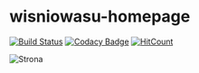 ﻿# wisniowasu-homepage

[![Build Status](https://travis-ci.com/fastfend/homepage-wisniowasu.svg?branch=master)](https://travis-ci.com/fastfend/homepage-wisniowasu)
[![Codacy Badge](https://api.codacy.com/project/badge/Grade/5444c22c4538422b92f7c4d5299048d9)](https://www.codacy.com/manual/fastfend/wisniowasu-homepage?utm_source=github.com&amp;utm_medium=referral&amp;utm_content=fastfend/wisniowasu-homepage&amp;utm_campaign=Badge_Grade)
[![HitCount](http://hits.dwyl.io/fastfend/homepage-wisniowasu.svg)](http://hits.dwyl.io/fastfend/homepage-wisniowasu)

![Strona](https://github.com/fastfend/homepage-wisniowasu/raw/master/src/img/projects/webpage.jpg)
